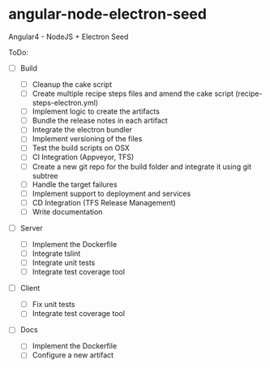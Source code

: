 # angular-node-electron-seed
Angular4 - NodeJS + Electron Seed

ToDo:

-[ ] Build

    - [ ] Cleanup the cake script
    - [ ] Create multiple recipe steps files and amend the cake script (recipe-steps-electron.yml)
    - [ ] Implement logic to create the artifacts
    - [ ] Bundle the release notes in each artifact
    - [ ] Integrate the electron bundler
    - [ ] Implement versioning of the files
    - [ ] Test the build scripts on OSX
    - [ ] CI Integration (Appveyor, TFS)
    - [ ] Create a new git repo for the build folder and integrate it using git subtree
    - [ ] Handle the target failures
    - [ ] Implement support to deployment and services
    - [ ] CD Integration (TFS Release Management)
    - [ ] Write documentation

-[ ] Server

    - [ ] Implement the Dockerfile
    - [ ] Integrate tslint
    - [ ] Integrate unit tests
    - [ ] Integrate test coverage tool

-[ ] Client

    - [ ] Fix unit tests
    - [ ] Integrate test coverage tool

-[ ] Docs

    - [ ] Implement the Dockerfile
    - [ ] Configure a new artifact
